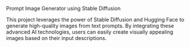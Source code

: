 Prompt Image Generator using Stable Diffusion




This project leverages the power of Stable Diffusion and Hugging Face to generate high-quality images from text prompts. By integrating these advanced AI technologies, users can easily create visually appealing images based on their input descriptions.

